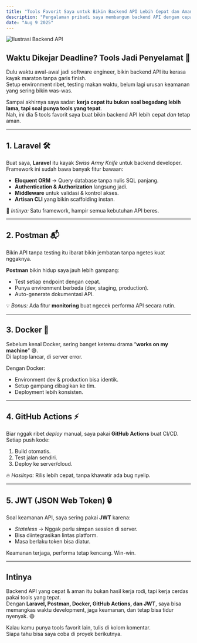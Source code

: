 ```yaml
---
title: "Tools Favorit Saya untuk Bikin Backend API Lebih Cepat dan Aman"
description: "Pengalaman pribadi saya membangun backend API dengan cepat dan aman menggunakan tools andalan seperti Laravel, Postman, Docker, GitHub Actions, dan JWT."
date: "Aug 9 2025"
---
```


![Ilustrasi Backend API](https://images.unsplash.com/photo-1518432031352-d6fc5c10da5a?q=80&w=1740&auto=format&fit=crop)
## Waktu Dikejar Deadline? Tools Jadi Penyelamat 🚀

Dulu waktu awal-awal jadi software engineer, bikin backend API itu kerasa kayak maraton tanpa garis finish.  
Setup environment ribet, testing makan waktu, belum lagi urusan keamanan yang sering bikin was-was.

Sampai akhirnya saya sadar: **kerja cepat itu bukan soal begadang lebih lama, tapi soal punya tools yang tepat**.  
Nah, ini dia 5 tools favorit saya buat bikin backend API lebih cepat *dan* tetap aman.

---

## 1. Laravel 🛠️

Buat saya, **Laravel** itu kayak *Swiss Army Knife* untuk backend developer.  
Framework ini sudah bawa banyak fitur bawaan:

- **Eloquent ORM** → Query database tanpa nulis SQL panjang.
- **Authentication & Authorization** langsung jadi.
- **Middleware** untuk validasi & kontrol akses.
- **Artisan CLI** yang bikin scaffolding instan.

📌 *Intinya:* Satu framework, hampir semua kebutuhan API beres.

---

## 2. Postman 📬

Bikin API tanpa testing itu ibarat bikin jembatan tanpa ngetes kuat nggaknya.  

**Postman** bikin hidup saya jauh lebih gampang:
- Test setiap endpoint dengan cepat.
- Punya environment berbeda (dev, staging, production).
- Auto-generate dokumentasi API.

💡 *Bonus:* Ada fitur **monitoring** buat ngecek performa API secara rutin.

---

## 3. Docker 🐳

Sebelum kenal Docker, sering banget ketemu drama “**works on my machine**” 😅.  
Di laptop lancar, di server error.

Dengan Docker:
- Environment dev & production bisa identik.
- Setup gampang dibagikan ke tim.
- Deployment lebih konsisten.

---

## 4. GitHub Actions ⚡

Biar nggak ribet *deploy* manual, saya pakai **GitHub Actions** buat CI/CD.  
Setiap push kode:
1. Build otomatis.
2. Test jalan sendiri.
3. Deploy ke server/cloud.

🔥 *Hasilnya:* Rilis lebih cepat, tanpa khawatir ada bug nyelip.

---

## 5. JWT (JSON Web Token) 🔒

Soal keamanan API, saya sering pakai **JWT** karena:
- *Stateless* → Nggak perlu simpan session di server.
- Bisa diintegrasikan lintas platform.
- Masa berlaku token bisa diatur.

Keamanan terjaga, performa tetap kencang. Win-win.

---

## Intinya

Backend API yang cepat & aman itu bukan hasil kerja rodi, tapi kerja cerdas pakai tools yang tepat.  
Dengan **Laravel, Postman, Docker, GitHub Actions, dan JWT**, saya bisa memangkas waktu development, jaga keamanan, dan tetap bisa tidur nyenyak. 😄

Kalau kamu punya tools favorit lain, tulis di kolom komentar.  
Siapa tahu bisa saya coba di proyek berikutnya.